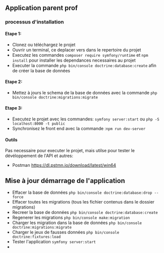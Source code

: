 ## Application parent prof

### processus d'installation
#### Etape 1:
- Clonez ou téléchargez le projet
- Ouvrir un terminal, ce deplacer vers dans le repertoire du projet
- Executez les commandes ``composer require symfony/runtime``  et ``npm install`` pour installer les dependances necessaires au projet
- Executer la commande ``php bin/console doctrine:database:create`` afin de créer la base de données

#### Etape 2:
- Mettez à jours le schema de la base de données avec la commande ``php bin/console doctrine:migrations:migrate``

#### Etape 3:
- Executez le projet avec les commandes: ``symfony server:start`` ou ``php -S localhost:8000 -t public`` 
- Synchronisez le front end avec la commande :``npm run dev-server``

#### Outils
Pas necessaire pour executer le projet, mais utilse pour tester le dévéloppement de l'API et autres:
- Postman https://dl.pstmn.io/download/latest/win64

## Mise à jour démarrage de l'application

- Effacer la base de données ``php bin/console doctrine:database:drop --force``
- Effacer toutes les migrations (tous les fichier contenus dans le dossier migrations)
- Recreer la base de données ``php bin/console doctrine:database:create``
- Regenerer les migrations ``php bin/console make:migration``
- Charger les migration dans la base de données ``php bin/console doctrine:migrations:migrate``
- Charger le jeux de fausses données ``php bin/console doctrine:fixtures:load``
- Tester l'application ``symfony server:start``
- 
